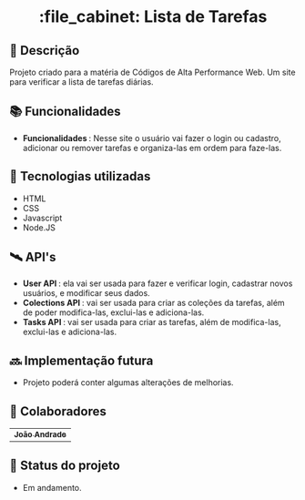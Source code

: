 <h1 align="center">:file_cabinet: Lista de Tarefas</h1>

## :memo: Descrição
Projeto criado para a matéria de Códigos de Alta Performance Web. Um site para verificar a lista de tarefas diárias.

## :books: Funcionalidades
* <b>Funcionalidades </b>: Nesse site o usuário vai fazer o login ou cadastro, adicionar ou remover tarefas e organiza-las em ordem para faze-las. 

## :wrench: Tecnologias utilizadas
* HTML
* CSS
* Javascript
* Node.JS

## 🛰️ API's
* <b>User API </b>: ela vai ser usada para fazer e verificar login, cadastrar novos usuários, e modificar seus dados.
* <b>Colections API </b>: vai ser usada para criar as coleções da tarefas, além de poder modifica-las, exclui-las e adiciona-las.
* <b>Tasks API </b>: vai ser usada para criar as tarefas, além de modifica-las, exclui-las e adiciona-las.

## :soon: Implementação futura
* Projeto poderá conter algumas alterações de melhorias.

## :handshake: Colaboradores
<table>
  <tr>
    <td align="center">
      <a href="https://github.com/joaoandrade07">
        <sub>
          <b>João Andrade</b>
        </sub>
      </a>
    </td>
  </tr>
</table>

## :dart: Status do projeto
* Em andamento.
